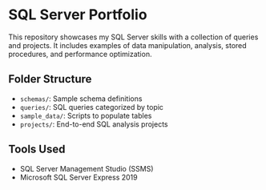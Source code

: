 # SQL Server Portfolio

This repository showcases my SQL Server skills with a collection of queries and projects. It includes examples of data manipulation, analysis, stored procedures, and performance optimization.

## Folder Structure
- `schemas/`: Sample schema definitions
- `queries/`: SQL queries categorized by topic
- `sample_data/`: Scripts to populate tables
- `projects/`: End-to-end SQL analysis projects

## Tools Used
- SQL Server Management Studio (SSMS)
- Microsoft SQL Server Express 2019
